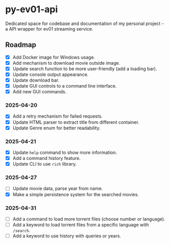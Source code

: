 # py-ev01-api
Dedicated space for codebase and documentation of my personal project - a API wrapper for ev01 streaming service.

## Roadmap
- [X] Add Docker image for Windows usage.
- [X] Add mechanism to download movie outside image.
- [X] Update search function to be more user-friendly (add a loading bar).
- [X] Update console output appearance.
- [X] Update download bar.
- [X] Update GUI controls to a command line interface.
- [X] Add new GUI commands.

### 2025-04-20
- [X] Add a retry mechanism for failed requests.
- [X] Update HTML parser to extract title from different container.
- [X] Update Genre enum for better readability.

### 2025-04-21
- [X] Update `help` command to show more information.
- [X] Add a command history feature.
- [X] Update CLI to use `rich` library.

### 2025-04-27
- [ ] Update movie data, parse year from name.
- [X] Make a simple persistence system for the searched movies.

### 2025-04-31
- [ ] Add a command to load more torrent files (choose number or language).
- [ ] Add a keyword to load torrent files from a specific language with `/search`.
- [ ] Add a keyword to use history with queries or years.
